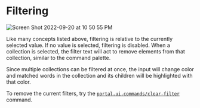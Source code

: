 # Filtering

![Screen Shot 2022-09-20 at 10 50 55 PM](https://user-images.githubusercontent.com/1986211/191424638-967fa72b-9932-4073-a5f4-b8050313a7d7.png)

Like many concepts listed above, filtering is relative to the currently selected
value. If no value is selected, filtering is disabled. When a collection is
selected, the filter text will act to remove elements from that collection,
similar to the command palette.

Since multiple collections can be filtered at once, the input will change color
and matched words in the collection and its children will be highlighted with
that color.

To remove the current filters, try the [`portal.ui.commands/clear-filter`](./commands.md)
command.
